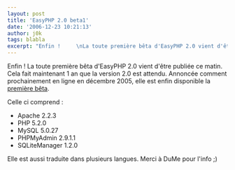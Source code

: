 ```yaml
---
layout: post
title: 'EasyPHP 2.0 beta1'
date: '2006-12-23 10:21:13'
author: j0k
tags: blabla
excerpt: "Enfin !     \nLa toute première bêta d'EasyPHP 2.0 vient d'être publiée ce matin. Cela fait maintenant 1 an que la version 2.0 est attendu. Annoncée comment prochainement en ligne en décembre 2005, elle est enfin disponible la [première bêta](http://www.easyphp.org/telechargements.php3).  \n  \nCelle ci comprend :   * Apache 2.2.3  \n    …"
---
```


Enfin !
La toute première bêta d'EasyPHP 2.0 vient d'être publiée ce matin. Cela fait maintenant 1 an que la version 2.0 est attendu. Annoncée comment prochainement en ligne en décembre 2005, elle est enfin disponible la [première bêta](http://www.easyphp.org/telechargements.php3).

Celle ci comprend :
* Apache 2.2.3
* PHP 5.2.0
* MySQL 5.0.27
* PHPMyAdmin 2.9.1.1
* SQLiteManager 1.2.0

Elle est aussi traduite dans plusieurs langues.   Merci à DuMe pour l'info ;)
